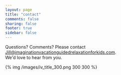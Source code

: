 ```yaml
---
layout: page
title: "contact"
comments: false
sharing: false
footer: true
sidebar: false
---
```

Questions? Comments?  Please contact [Jill@imaginationvacationguidedrelaxationforkids.com](mailto:jill@imaginationvacationguidedrelaxationforkids.com). <br> We'd love to hear from you.

{% img /images/iv_title_300.png 300 300 %}

